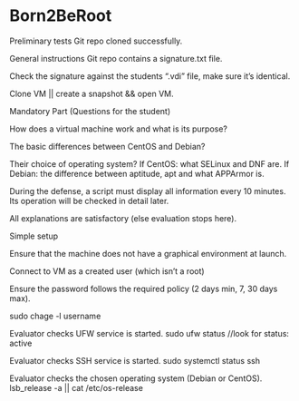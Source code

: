 # Born2BeRoot
Preliminary tests
Git repo cloned successfully.

General instructions
Git repo contains a signature.txt file.

Check the signature against the students “.vdi” file, make sure it’s identical. 

Clone VM || create a snapshot && open VM.


Mandatory Part (Questions for the student)

How does a virtual machine work and what is its purpose?

The basic differences between CentOS and Debian?

Their choice of operating system?
If CentOS: what SELinux and DNF are.
If Debian: the difference between aptitude, apt and what APPArmor is.

During the defense, a script must display all information every 10 minutes. 
Its operation will be checked in detail later.

All explanations are satisfactory (else evaluation stops here).

Simple setup

Ensure that the machine does not have a graphical environment at launch.

Connect to VM as a created user (which isn’t a root)

Ensure the password follows the required policy (2 days min, 7, 30 days max).

sudo chage -l username

Evaluator checks UFW service is started.
sudo ufw status			//look for status: active

Evaluator checks SSH service is started.
sudo systemctl status ssh

Evaluator checks the chosen operating system (Debian or CentOS).
lsb_release -a || cat /etc/os-release
